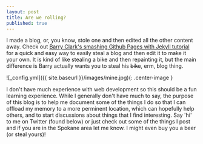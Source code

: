 ```yaml
---
layout: post
title: Are we rolling?
published: true
---
```


I made a blog, or, you know, stole one and then edited all the other content away.  Check out [Barry Clark's smashing Github Pages with Jekyll tutorial](https://www.smashingmagazine.com/2014/08/build-blog-jekyll-github-pages/) for a quick and easy way to easily steal a blog and then edit it to make it your own.  It is kind of like stealing a bike and then repainting it, but the main difference is Barry actually wants you to steal his ~~bike~~, erm, blog thing.

![_config.yml]({{ site.baseurl }}/images/mine.jpg){: .center-image }

I don't have much experience with web development so this should be a fun learning experience.  While I generally don't have much to say, the purpose of this blog is to help me document some of the things I do so that I can offload my memory to a more perminent location, which can hopefully help others, and to start discussions about things that I find interesting.  Say 'hi' to me on Twitter (found below) or just check out some of the things I post and if you are in the Spokane area let me know. I might even buy you a beer (or steal yours)!
